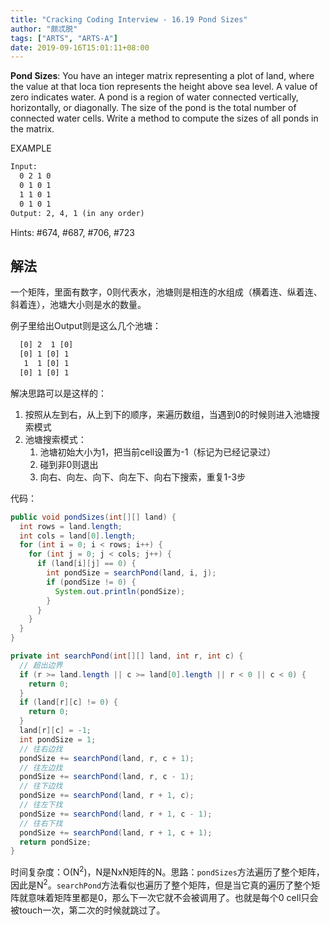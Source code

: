 ```yaml
---
title: "Cracking Coding Interview - 16.19 Pond Sizes"
author: "颇忒脱"
tags: ["ARTS", "ARTS-A"]
date: 2019-09-16T15:01:11+08:00
---
```


<!--more-->

**Pond Sizes**: You have an integer matrix representing a plot of land, where the value at that loca­ tion represents the height above sea level. A value of zero indicates water. A pond is a region of water connected vertically, horizontally, or diagonally. The size of the pond is the total number of connected water cells. Write a method to compute the sizes of all ponds in the matrix.

EXAMPLE

```txt
Input:
  0 2 1 0
  0 1 0 1
  1 1 0 1
  0 1 0 1
Output: 2, 4, 1 (in any order)
```

Hints: #674, #687, #706, #723

## 解法

一个矩阵，里面有数字，0则代表水，池塘则是相连的水组成（横着连、纵着连、斜着连），池塘大小则是水的数量。

例子里给出Output则是这么几个池塘：

```txt
  [0] 2  1 [0]
  [0] 1 [0] 1
   1  1 [0] 1
  [0] 1 [0] 1
```

解决思路可以是这样的：

1. 按照从左到右，从上到下的顺序，来遍历数组，当遇到0的时候则进入池塘搜索模式
2. 池塘搜索模式：
   1. 池塘初始大小为1，把当前cell设置为-1（标记为已经记录过）
   2. 碰到非0则退出
   3. 向右、向左、向下、向左下、向右下搜索，重复1-3步

代码：

```java
public void pondSizes(int[][] land) {
  int rows = land.length;
  int cols = land[0].length;
  for (int i = 0; i < rows; i++) {
    for (int j = 0; j < cols; j++) {
      if (land[i][j] == 0) {
        int pondSize = searchPond(land, i, j);
        if (pondSize != 0) {
          System.out.println(pondSize);          
        }
      }
    }
  }
}

private int searchPond(int[][] land, int r, int c) {
  // 超出边界
  if (r >= land.length || c >= land[0].length || r < 0 || c < 0) {
    return 0;
  }
  if (land[r][c] != 0) {
    return 0;
  }
  land[r][c] = -1;
  int pondSize = 1;
  // 往右边找
  pondSize += searchPond(land, r, c + 1);
  // 往左边找
  pondSize += searchPond(land, r, c - 1);
  // 往下边找
  pondSize += searchPond(land, r + 1, c);
  // 往左下找
  pondSize += searchPond(land, r + 1, c - 1);
  // 往右下找
  pondSize += searchPond(land, r + 1, c + 1);
  return pondSize;
}
```

时间复杂度：O(N<sup>2</sup>)，N是NxN矩阵的N。思路：`pondSizes`方法遍历了整个矩阵，因此是N<sup>2</sup>。`searchPond`方法看似也遍历了整个矩阵，但是当它真的遍历了整个矩阵就意味着矩阵里都是0，那么下一次它就不会被调用了。也就是每个0 cell只会被touch一次，第二次的时候就跳过了。